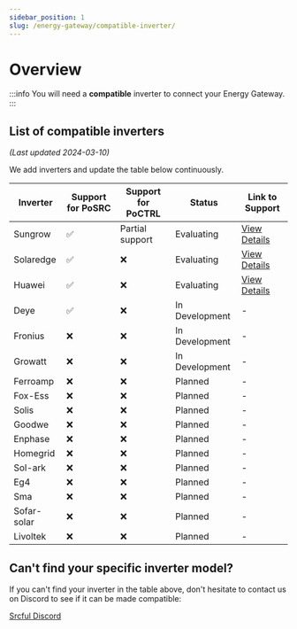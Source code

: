 ```yaml
---
sidebar_position: 1
slug: /energy-gateway/compatible-inverter/
---
```


# Overview

:::info
You will need a **compatible** inverter to connect your Energy Gateway.
:::

## List of compatible inverters

_(Last updated 2024-03-10)_

We add inverters and update the table below continuously.

| Inverter    | Support for PoSRC | Support for PoCTRL | Status         | Link to Support              |
| ----------- | ----------------- | ------------------ | -------------- | ---------------------------- |
| Sungrow     | ✅                | Partial support    | Evaluating     | [View Details](sungrow.md)   |
| Solaredge   | ✅                | ❌                 | Evaluating     | [View Details](solaredge.md) |
| Huawei      | ✅                | ❌                 | Evaluating     | [View Details](huawei.md)    |
| Deye        | ✅                | ❌                 | In Development | -                            |
| Fronius     | ❌                | ❌                 | In Development | -                            |
| Growatt     | ❌                | ❌                 | In Development | -                            |
| Ferroamp    | ❌                | ❌                 | Planned        | -                            |
| Fox-Ess     | ❌                | ❌                 | Planned        | -                            |
| Solis       | ❌                | ❌                 | Planned        | -                            |
| Goodwe      | ❌                | ❌                 | Planned        | -                            |
| Enphase     | ❌                | ❌                 | Planned        | -                            |
| Homegrid    | ❌                | ❌                 | Planned        | -                            |
| Sol-ark     | ❌                | ❌                 | Planned        | -                            |
| Eg4         | ❌                | ❌                 | Planned        | -                            |
| Sma         | ❌                | ❌                 | Planned        | -                            |
| Sofar-solar | ❌                | ❌                 | Planned        | -                            |
| Livoltek    | ❌                | ❌                 | Planned        | -                            |

## Can't find your specific inverter model?

If you can't find your inverter in the table above, don't hesitate to contact us on Discord to see if it can be made compatible:

<a class="button button--primary" href="https://discordapp.com/invite/tux5qPDcWw">Srcful Discord</a>
